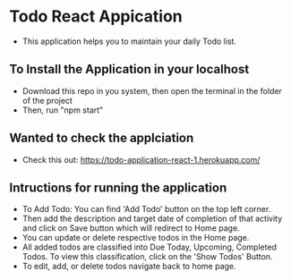 # Todo React Appication
- This application helps you to maintain your daily Todo list.

## To Install the Application in your localhost
- Download this repo in you system, then open the terminal in the folder of the project
- Then, run "npm start"

## Wanted to check the applciation 
- Check this out: https://todo-application-react-1.herokuapp.com/

## Intructions for running the application
- To Add Todo: You can find 'Add Todo' button on the top left corner.
- Then add the description and target date of completion of that activity and click on Save button which will redirect to Home page.
- You can update or delete respective todos in the Home page.
- All added todos are classified into Due Today, Upcoming, Completed Todos. To view this classification, click on the 'Show Todos' Button.
- To edit, add, or delete todos navigate back to home page.
